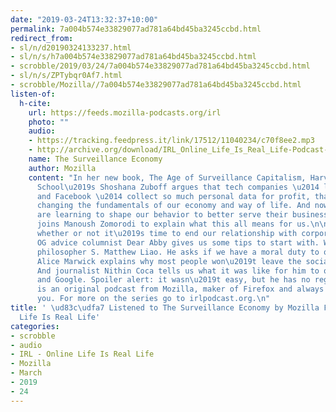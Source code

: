 ```yaml
---
date: "2019-03-24T13:32:37+10:00"
permalink: 7a004b574e33829077ad781a64bd45ba3245ccbd.html
redirect_from:
- sl/n/d20190324133237.html
- sl/n/s/h7a004b574e33829077ad781a64bd45ba3245ccbd.html
- scrobble/2019/03/24/7a004b574e33829077ad781a64bd45ba3245ccbd.html
- sl/n/s/ZPTybqr0Af7.html
- scrobble/Mozilla//7a004b574e33829077ad781a64bd45ba3245ccbd.html
listen-of:
  h-cite:
    url: https://feeds.mozilla-podcasts.org/irl
    photo: ""
    audio:
    - https://tracking.feedpress.it/link/17512/11040234/c70f8ee2.mp3
    - http://archive.org/download/IRL_Online_Life_Is_Real_Life-Podcast-by-Mozilla/c70f8ee2.mp3
    name: The Surveillance Economy
    author: Mozilla
    content: "In her new book, The Age of Surveillance Capitalism, Harvard Business
      School\u2019s Shoshana Zuboff argues that tech companies \u2014 like Google
      and Facebook \u2014 collect so much personal data for profit, that they\u2019re
      changing the fundamentals of our economy and way of life. And now these companies
      are learning to shape our behavior to better serve their business goals. Shoshana
      joins Manoush Zomorodi to explain what this all means for us.\n\nWe then explore
      whether or not it\u2019s time to end our relationship with corporate spies.
      OG advice columnist Dear Abby gives us some tips to start with. We chat with
      philosopher S. Matthew Liao. He asks if we have a moral duty to quit Facebook.
      Alice Marwick explains why most people won\u2019t leave the social network.
      And journalist Nithin Coca tells us what it was like for him to quit both Facebook
      and Google. Spoiler alert: it wasn\u2019t easy, but he has no regrets.\n\nIRL
      is an original podcast from Mozilla, maker of Firefox and always fighting for
      you. For more on the series go to irlpodcast.org.\n"
title: ' \ud83c\udfa7 Listened to The Surveillance Economy by Mozilla From IRL - Online
  Life Is Real Life'
categories:
- scrobble
- audio
- IRL - Online Life Is Real Life
- Mozilla
- March
- 2019
- 24
---
```

